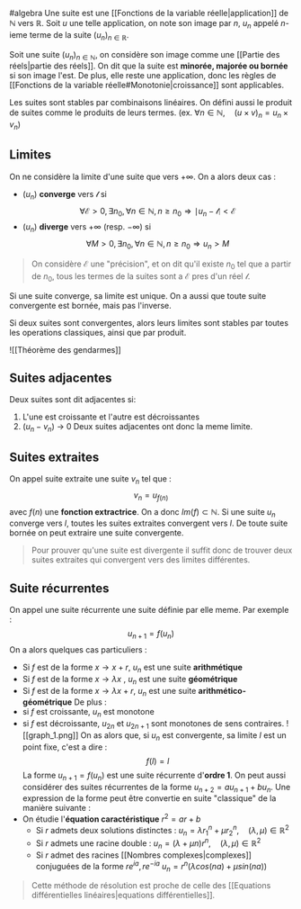 #algebra 
Une suite est une [[Fonctions de la variable réelle|application]] de $\mathbb{N}$ vers $\mathbb{R}$. Soit $u$ une telle application, on note son image par $n$, $u_n$ appelé $n$-ieme terme de la suite $(u_n)_{n\in \mathbb{R}}$. 

Soit une suite $(u_n)_{n \in \mathbb{N}}$, on considère son image comme une [[Partie des réels|partie des réels]]. On dit que la suite est **minorée, majorée ou bornée** si son image l'est. 
De plus, elle reste une application, donc les règles de [[Fonctions de la variable réelle#Monotonie|croissance]] sont applicables. 

Les suites sont stables par combinaisons linéaires. On défini aussi le produit de suites comme le produits de leurs termes. (ex. $\forall n \in \mathbb{N},\quad (u  \times v)_n = u_n \times v_n$)

## Limites
On ne considère la limite d'une suite que vers $+ \infty$. On a alors deux cas :
- ($u_n$) **converge** vers $\mathcal{l}$ si
$$
\forall \mathcal{E} > 0, \exists n_0, \forall n \in \mathbb{N}, n\ge n_0 \Rightarrow \mid u_n - \mathcal{l} \mid <\mathcal{E} 
$$
- ($u_n$) **diverge** vers $+ \infty$ (resp. $- \infty$) si
$$
\forall M > 0, \exists n_0, \forall n \in \mathbb{N}, n\ge n_0 \Rightarrow  u_n > M 
$$
> On considère $\mathcal{E}$ une "précision", et on dit qu'il existe $n_0$ tel que a partir de $n_0$, tous les termes de la suites sont a $\mathcal{E}$ pres d'un réel $\mathcal{l}$. 

Si une suite converge, sa limite est unique. On a aussi que toute suite convergente est bornée, mais pas l'inverse. 

Si deux suites sont convergentes, alors leurs limites sont stables par toutes les operations classiques, ainsi que par produit. 

![[Théorème des gendarmes]]

## Suites adjacentes
Deux suites sont dit adjacentes si:
1. L'une est croissante et l'autre est décroissantes
2. ($u_n - v_n$) $\rightarrow$ 0
Deux suites adjacentes ont donc la meme limite.

## Suites extraites
On appel suite extraite une suite $v_n$ tel que :
$$
v_n = u_{f(n)}
$$
avec $f(n)$ une **fonction extractrice**. On a donc $Im(f) \subset \mathbb{N}$. 
Si une suite $u_n$ converge vers $l$, toutes les suites extraites convergent vers $l$.
De toute suite bornée on peut extraire une suite convergente. 
> Pour prouver qu'une suite est divergente il suffit donc de trouver deux suites extraites qui convergent vers des limites différentes.

## Suite récurrentes
On appel une suite récurrente une suite définie par elle meme. Par exemple :
$$
u_{n+1} = f(u_n)
$$
On a alors quelques cas particuliers :
- Si $f$ est de la forme $x \to x+r$, $u_n$ est une suite **arithmétique**
- Si $f$ est de la forme $x \to \lambda x$ , $u_n$ est une suite **géométrique**
- Si $f$ est de la forme $x \to \lambda x+r$, $u_n$ est une suite **arithmético-géométrique**
De plus :
- si $f$ est croissante, $u_n$ est monotone
- si $f$ est décroissante, $u_{2n}$ et $u_{2n+1}$ sont monotones de sens contraires.
![[graph_1.png]]
On as alors que, si $u_n$ est convergente, sa limite $l$ est un point fixe, c'est a dire :
$$
f(l) = l
$$
La forme $u_{n+1} = f(u_n)$ est une suite récurrente d'**ordre 1**. On peut aussi considérer des suites récurrentes de la forme $u_{n+2} = au_{n+1} + bu_n$. Une expression de la forme peut être convertie en suite "classique" de la manière suivante :
- On étudie l'**équation caractéristique** $r^2 = ar + b$ 
	- Si $r$ admets deux solutions distinctes : 
		$u_n = \lambda r_1^n + \mu r_2^n, \quad (\lambda, \mu) \in \mathbb{R}^2$
	- Si $r$ admets une racine double :
		$u_n = (\lambda + \mu n)r^n, \quad (\lambda, \mu) \in \mathbb{R}^2$
	- Si $r$ admet des racines [[Nombres complexes|complexes]] conjuguées de la forme $re^{ia}, re^{-ia}$
		$u_n = r^n(\lambda cos(na) + \mu sin(na))$
> Cette méthode de résolution est proche de celle des [[Equations différentielles linéaires|equations différentielles]]. 

